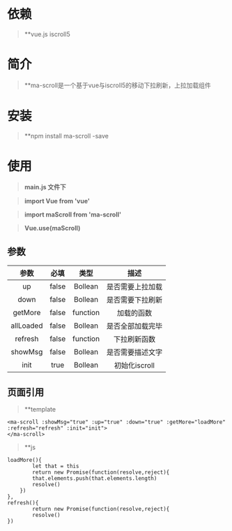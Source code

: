 # 依赖
> **vue.js iscroll5

# 简介
> **ma-scroll是一个基于vue与iscroll5的移动下拉刷新，上拉加载组件

# 安装
> **npm install ma-scroll -save

# 使用
> **main.js 文件下**

> **import Vue from 'vue'**

> **import maScroll from 'ma-scroll'**

> **Vue.use(maScroll)**

> **<ma-scroll></ma-scroll>**

##  参数


| 参数 | 必填 | 类型 | 描述 |
|:-------:|:-------:|:-------:|:-------:|
| up | false | Bollean | 是否需要上拉加载 |
| down | false | Bollean | 是否需要下拉刷新 |
| getMore | false | function | 加载的函数 |
| allLoaded | false | Bollean | 是否全部加载完毕 |
| refresh | false | function | 下拉刷新函数 |
| showMsg | false | Bollean | 是否需要描述文字 |
| init | true | Bollean | 初始化iscroll |

## 页面引用

> **template
```
<ma-scroll :showMsg="true" :up="true" :down="true" :getMore="loadMore" :refresh="refresh" :init="init">
</ma-scroll>
```
> **js

```
loadMore(){
		let that = this
		return new Promise(function(resolve,reject){
		that.elements.push(that.elements.length)
		resolve()
	})
},
refresh(){
		return new Promise(function(resolve,reject){
		resolve()
})
```

